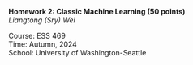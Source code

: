 **Homework 2: Classic Machine Learning (50 points)** <br>
*Liangtong (Sry) Wei* <br>

Course: ESS 469 <br>
Time: Autumn, 2024 <br>
School: University of Washington-Seattle <br>

